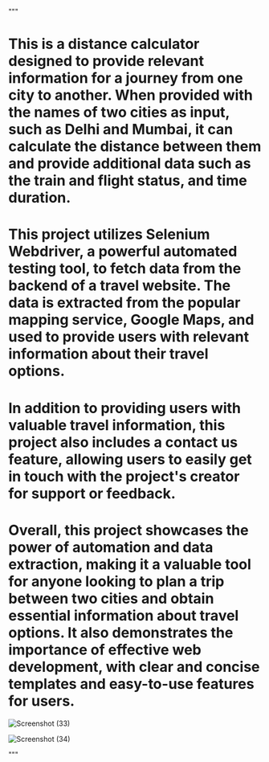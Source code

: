 """
# This is a distance calculator designed to provide relevant information for a journey from one city to another. When provided with the names of two cities as input, such as Delhi and Mumbai, it can calculate the distance between them and provide additional data such as the train and flight status, and time duration.

# This project utilizes Selenium Webdriver, a powerful automated testing tool, to fetch data from the backend of a travel website. The data is extracted from the popular mapping service, Google Maps, and used to provide users with relevant information about their travel options.

# In addition to providing users with valuable travel information, this project also includes a contact us feature, allowing users to easily get in touch with the project's creator for support or feedback.


# Overall, this project showcases the power of automation and data extraction, making it a valuable tool for anyone looking to plan a trip between two cities and obtain essential information about travel options. It also demonstrates the importance of effective web development, with clear and concise templates and easy-to-use features for users.




![Screenshot (33)](https://github.com/piyush8884/Travel_info/assets/64435441/76b89d8f-ae87-4ab7-ba03-5519bc4e1ed1)





![Screenshot (34)](https://github.com/piyush8884/Travel_info/assets/64435441/3cbe8b09-c3d2-4089-bdda-007869e30c7d)













"""
